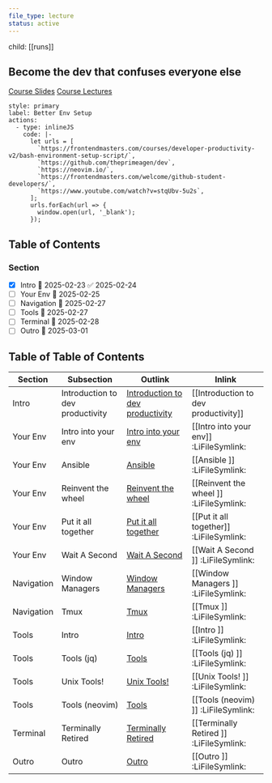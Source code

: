 ```yaml
---
file_type: lecture
status: active
---
```


child: [[runs]]

## Become the dev that confuses everyone else
[Course Slides](https://frontendmasters.github.io/dev-prod-2)
[Course Lectures](https://frontendmasters.com/courses/developer-productivity-v2/)

```meta-bind-button
style: primary
label: Better Env Setup
actions:
  - type: inlineJS
    code: |-
      let urls = [
        `https://frontendmasters.com/courses/developer-productivity-v2/bash-environment-setup-script/`,
        `https://github.com/theprimeagen/dev`,
        `https://neovim.io/`,
        `https://frontendmasters.com/welcome/github-student-developers/`,
        `https://www.youtube.com/watch?v=stqUbv-5u2s`,
      ];
      urls.forEach(url => {
        window.open(url, '_blank');
      });
```

## Table of Contents
### Section
- [x] Intro 📅 2025-02-23 ✅ 2025-02-24
- [ ] Your Env 📅 2025-02-25 
- [ ] Navigation 📅 2025-02-27
- [ ] Tools 📅 2025-02-27 
- [ ] Terminal 📅 2025-02-28 
- [ ] Outro 📅 2025-03-01

## Table of Table of Contents
| Section    | Subsection                       | Outlink                                                                                              | Inlink                                  |
| ---------- | -------------------------------- | ---------------------------------------------------------------------------------------------------- | --------------------------------------- |
| Intro      | Introduction to dev productivity | [Introduction to dev productivity](https://frontendmasters.github.io/dev-prod-2/lessons/intro/intro) | [[Introduction to dev productivity]]    |
| Your Env   | Intro into your env              | [Intro into your env](https://frontendmasters.github.io/dev-prod-2/lessons/your-env/your-env)        | [[Intro into your env]] :LiFileSymlink: |
| Your Env   | Ansible                          | [Ansible](https://frontendmasters.github.io/dev-prod-2/lessons/your-env/ansible)                     | [[Ansible            ]] :LiFileSymlink: |
| Your Env   | Reinvent the wheel               | [Reinvent the wheel](https://frontendmasters.github.io/dev-prod-2/lessons/your-env/roll-your-own)    | [[Reinvent the wheel ]] :LiFileSymlink: |
| Your Env   | Put it all together              | [Put it all together](https://frontendmasters.github.io/dev-prod-2/lessons/your-env/neovim)          | [[Put it all together]] :LiFileSymlink: |
| Your Env   | Wait A Second                    | [Wait A Second](https://frontendmasters.github.io/dev-prod-2/lessons/your-env/wait)                  | [[Wait A Second      ]] :LiFileSymlink: |
| Navigation | Window Managers                  | [Window Managers](https://frontendmasters.github.io/dev-prod-2/lessons/navigation/window)            | [[Window Managers    ]] :LiFileSymlink: |
| Navigation | Tmux                             | [Tmux](https://frontendmasters.github.io/dev-prod-2/lessons/navigation/tmux)                         | [[Tmux               ]] :LiFileSymlink: |
| Tools      | Intro                            | [Intro](https://frontendmasters.github.io/dev-prod-2/lessons/tools/intro)                            | [[Intro              ]] :LiFileSymlink: |
| Tools      | Tools (jq)                       | [Tools](https://frontendmasters.github.io/dev-prod-2/lessons/tools/jq)                               | [[Tools (jq)         ]] :LiFileSymlink: |
| Tools      | Unix Tools!                      | [Unix Tools!](https://frontendmasters.github.io/dev-prod-2/lessons/tools/unix)                       | [[Unix Tools!        ]] :LiFileSymlink: |
| Tools      | Tools (neovim)                   | [Tools](https://frontendmasters.github.io/dev-prod-2/lessons/tools/neovim)                           | [[Tools (neovim)     ]] :LiFileSymlink: |
| Terminal   | Terminally Retired               | [Terminally Retired](https://frontendmasters.github.io/dev-prod-2/lessons/terminal/intro)            | [[Terminally Retired ]] :LiFileSymlink: |
| Outro      | Outro                            | [Outro](https://frontendmasters.github.io/dev-prod-2/lessons/outro/outro)                            | [[Outro              ]] :LiFileSymlink: |